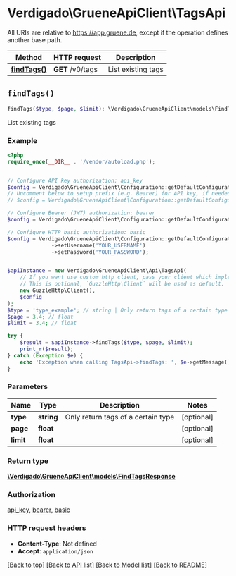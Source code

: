 # Verdigado\GrueneApiClient\TagsApi

All URIs are relative to https://app.gruene.de, except if the operation defines another base path.

| Method | HTTP request | Description |
| ------------- | ------------- | ------------- |
| [**findTags()**](TagsApi.md#findTags) | **GET** /v0/tags | List existing tags |


## `findTags()`

```php
findTags($type, $page, $limit): \Verdigado\GrueneApiClient\models\FindTagsResponse
```

List existing tags

### Example

```php
<?php
require_once(__DIR__ . '/vendor/autoload.php');


// Configure API key authorization: api_key
$config = Verdigado\GrueneApiClient\Configuration::getDefaultConfiguration()->setApiKey('x-api-key', 'YOUR_API_KEY');
// Uncomment below to setup prefix (e.g. Bearer) for API key, if needed
// $config = Verdigado\GrueneApiClient\Configuration::getDefaultConfiguration()->setApiKeyPrefix('x-api-key', 'Bearer');

// Configure Bearer (JWT) authorization: bearer
$config = Verdigado\GrueneApiClient\Configuration::getDefaultConfiguration()->setAccessToken('YOUR_ACCESS_TOKEN');

// Configure HTTP basic authorization: basic
$config = Verdigado\GrueneApiClient\Configuration::getDefaultConfiguration()
              ->setUsername('YOUR_USERNAME')
              ->setPassword('YOUR_PASSWORD');


$apiInstance = new Verdigado\GrueneApiClient\Api\TagsApi(
    // If you want use custom http client, pass your client which implements `GuzzleHttp\ClientInterface`.
    // This is optional, `GuzzleHttp\Client` will be used as default.
    new GuzzleHttp\Client(),
    $config
);
$type = 'type_example'; // string | Only return tags of a certain type
$page = 3.4; // float
$limit = 3.4; // float

try {
    $result = $apiInstance->findTags($type, $page, $limit);
    print_r($result);
} catch (Exception $e) {
    echo 'Exception when calling TagsApi->findTags: ', $e->getMessage(), PHP_EOL;
}
```

### Parameters

| Name | Type | Description  | Notes |
| ------------- | ------------- | ------------- | ------------- |
| **type** | **string**| Only return tags of a certain type | [optional] |
| **page** | **float**|  | [optional] |
| **limit** | **float**|  | [optional] |

### Return type

[**\Verdigado\GrueneApiClient\models\FindTagsResponse**](../Model/FindTagsResponse.md)

### Authorization

[api_key](../../README.md#api_key), [bearer](../../README.md#bearer), [basic](../../README.md#basic)

### HTTP request headers

- **Content-Type**: Not defined
- **Accept**: `application/json`

[[Back to top]](#) [[Back to API list]](../../README.md#endpoints)
[[Back to Model list]](../../README.md#models)
[[Back to README]](../../README.md)

